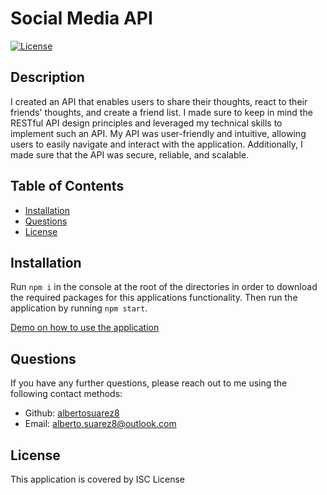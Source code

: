 # Social Media API

[![License](https:&#x2F;&#x2F;img.shields.io&#x2F;badge&#x2F;License-ISC-blue.svg)](https:&#x2F;&#x2F;opensource.org&#x2F;licenses&#x2F;ISC)

## Description

I created an API that enables users to share their thoughts, react to their friends' thoughts, and create a friend list. I made sure to keep in mind the RESTful API design principles and leveraged my technical skills to implement such an API. My API was user-friendly and intuitive, allowing users to easily navigate and interact with the application. Additionally, I made sure that the API was secure, reliable, and scalable.

## Table of Contents

- [Installation](#installation)
- [Questions](#questions)
- [License](#license)


## Installation

Run `npm i` in the console at the root of the directories in order to download the required packages for this applications functionality. Then run the application by running `npm start`.

[Demo on how to use the application](https://drive.google.com/file/d/1wKZExMuXEH9fbSHIFtcLrWW40kzKy46d/view)

## Questions

If you have any further questions, please reach out to me using the following contact methods:
- Github: [albertosuarez8](https://github.com/albertosuarez8)
- Email: alberto.suarez8@outlook.com

## License 

This application is covered by ISC License
